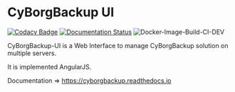 # CyBorgBackup UI 

[![Codacy Badge](https://app.codacy.com/project/badge/Grade/0a1d72fc90d64d7cb0f8248705e71e5a)](https://www.codacy.com/gh/cyborgbackup/cyborgbackup-ui/dashboard?utm_source=github.com&amp;utm_medium=referral&amp;utm_content=cyborgbackup/cyborgbackup-ui&amp;utm_campaign=Badge_Grade)
[![Documentation Status](https://readthedocs.org/projects/cyborgbackup/badge/?version=latest)](https://cyborgbackup.readthedocs.io/en/latest/?badge=latest)
![Docker-Image-Build-CI-DEV](https://github.com/cyborgbackup/cyborgbackup-ui/workflows/Docker-Image-Build-CI-DEV/badge.svg)

CyBorgBackup-UI is a Web Interface to manage CyBorgBackup solution on multiple servers.

It is implemented AngularJS.

Documentation => <https://cyborgbackup.readthedocs.io>
